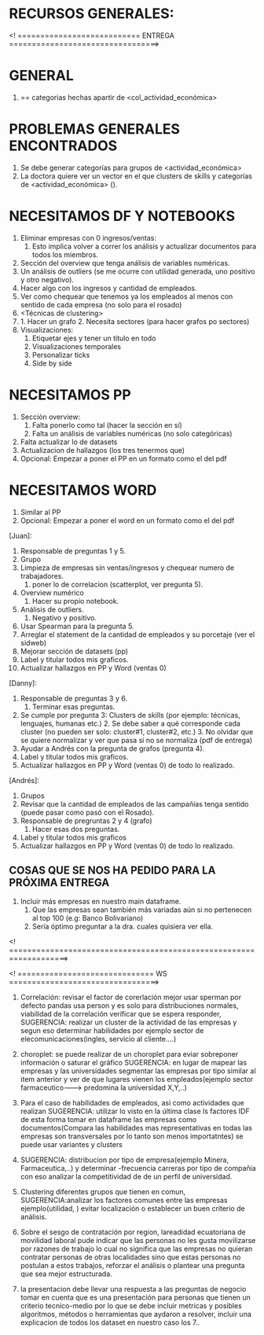 # RECURSOS GENERALES:
[Word]: https://espolec-my.sharepoint.com/:w:/g/personal/axvargas_espol_edu_ec/Eezkxmm7hPRGmRHDLGC9dvMB5Y5RaXtkt2ECGapEMbHMHw?e=D82BFO
[PowerPoint]: https://espolec-my.sharepoint.com/:p:/g/personal/jfnebel_espol_edu_ec/EaSfWstvKRpEviCReakfGB4BDJ6fsptMKnaP2RKhSP36Ww?e=yz89kj
[Repo]: https://github.com/JFNebel/ecuadorian-graduates-workforce-mobility 
[Project requirements]: ../Ciencia_Datos/Proyecto/SegundoParcial/PROYECTO-REQUERIMIENTOS-FINAL.pdf

<! =========================== ENTREGA =================================>
# GENERAL
1. <Industria> == categorias hechas apartir de <col_actividad_económica>

# PROBLEMAS GENERALES ENCONTRADOS
1. Se debe generar categorías para grupos de <actividad_económica>
2. La doctora quiere ver un vector en el que clusters de skills y categorías de <actividad_económica>
   (<industria>).

# NECESITAMOS DF Y NOTEBOOKS
1. Eliminar empresas con 0 ingresos/ventas:
    1. Esto implica volver a correr los análisis y actualizar documentos para todos los miembros.
2. Sección del overview que tenga análisis de variables numéricas.
3. Un análisis de outliers (se me ocurre con utilidad generada, uno positivo y otro negativo).
4. Hacer algo con los ingresos y cantidad de empleados.
5. Ver como chequear que tenemos ya los empleados al menos con sentido de cada empresa (no solo para el rosado)
6. <Técnicas de clustering>
7. <Social network analisis>
    1. Hacer un grafo
    2. Necesita sectores (para hacer grafos po sectores)
8. Visualizaciones:
    1. Etiquetar ejes y tener un título en todo
    2. Visualizaciones temporales
    3. Personalizar ticks
    4. Side by side

# NECESITAMOS PP
1. Sección overview:
    1. Falta ponerlo como tal (hacer la sección en sí)
    2. Falta un análisis de variables numéricas (no solo categóricas)
2. Falta actualizar lo de datasets
3. Actualizacion de hallazgos (los tres tenermos que)
6. Opcional: Empezar a poner el PP en un formato como el del pdf

# NECESITAMOS WORD
1. Similar al PP
4. Opcional: Empezar a poner el word en un formato como el del pdf

[Juan]: 
1. Responsable de preguntas 1 y 5.
2. Grupo <industria>
3. Limpieza de empresas sin ventas/ingresos y chequear numero de trabajadores.
    1. poner lo de correlacion (scatterplot, ver pregunta 5).
4. Overview numérico
    1. Hacer su propio notebook.
5. Análisis de outliers.
    1. Negativo y positivo.
6. Usar Spearman para la pregunta 5.
7. Arreglar el statement de la cantidad de empleados y su porcetaje (ver el sidweb)
8. Mejorar sección de datasets (pp)
9. Label y titular todos mis graficos.
10. Actualizar hallazgos en PP y Word (ventas 0)

[Danny]: 
1. Responsable de preguntas 3 y 6.
    1. Terminar esas preguntas.
2. Se cumple por pregunta 3: Clusters de skills (por ejemplo: técnicas, lenguajes, humanas etc.)
    2. Se debe saber a qué corresponde cada cluster (no pueden ser solo: cluster#1, cluster#2, etc.)
    3. No olvidar que se quiere normalizar y ver que pasa si no se normaliza (pdf de entrega)
3. Ayudar a Andrés con la pregunta de grafos (pregunta 4).
4. Label y titular todos mis graficos.
5. Actualizar hallazgos en PP y Word (ventas 0) de todo lo realizado. 

[Andrés]: 
1. Grupos <industria>
2. Revisar que la cantidad de empleados de las campañías tenga sentido (puede pasar como pasó con el Rosado).
3. Responsable de pregruntas 2 y 4 (grafo)
    1. Hacer esas dos preguntas.
4. Label y titular todos mis graficos 
5. Actualizar hallazgos en PP y Word (ventas 0) de todo lo realizado.


## COSAS QUE SE NOS HA PEDIDO PARA LA PRÓXIMA ENTREGA
1. Incluir más empresas en nuestro main dataframe.
    1. Que las empresas sean también más variadas aún si no pertenecen al top 100 (e.g: Banco Bolivariano)
    2. Sería óptimo preguntar a la dra. cuales quisiera ver ella.

<! ===================================================================>






<! ============================== WS =================================>
1. Correlación: revisar el factor de corerlación mejor usar sperman por defecto pandas usa person y es solo
   para distribuciones normales, viabilidad de la correlación verificar que se espera responder, SUGERENCIA:
   realizar un cluster de la actividad de las empresas y segun eso determinar habilidades por ejemplo sector
   de elecomunicaciones(ingles, servicio al cliente....)

2. choroplet: se puede realizar de un choroplet para eviar sobreponer información o saturar el gráfico
   SUGERENCIA: en lugar de mapear las empresas y las universidades segmentar las empresas por tipo similar al
   item anterior y ver de que lugares vienen los empleados(ejemplo sector farmaceutico---> predomina la
   universidad X,Y,..)

3. Para el caso de habilidades de empleados, asi como actividades que realizan SUGERENCIA: utilizar lo visto
   en la última clase ls factores IDF de esta forma tomar en dataframe las empresas como documentos(Compara
   las habilidades mas representativas en todas las empresas son transversales por lo tanto son menos
   importatntes) se puede usar variantes y clusters

4. SUGERENCIA: distribucion por tipo de empresa(ejemplo Minera, Farmaceutica,..) y determinar -frecuencia
   carreras por tipo de compañia  con eso analizar la competitividad de de un perfil de universidad.

5. Clustering diferentes grupos que tienen en comun, SUGERENCIA:analizar los factores comunes entre las
   empresas ejemplo(utilidad, ) evitar localización o establecer un buen criterio de análisis.

6. Sobre el sesgo de contratación por region, lareadidad ecuatoriana de movilidad laboral pude indicar que las
   personas no les gusta movilizarse por razones de trabajo lo cual no significa que las empresas no quieran
   contratar personas de otras localidades sino que estas personas no postulan a estos trabajos, reforzar el
   análisis o plantear una pregunta que sea mejor estructurada.

7. la presentacion debe llevar una respuesta a las preguntas de negocio tomar en cuenta que es una
   presentación para personas que tienen un criterio tecnico-medio por lo que se debe incluir metricas y
   posibles algoritmos, métodos o herramientas que aydaron a resolver, incluir una explicacion de todos los
   dataset en nuestro caso los 7..

